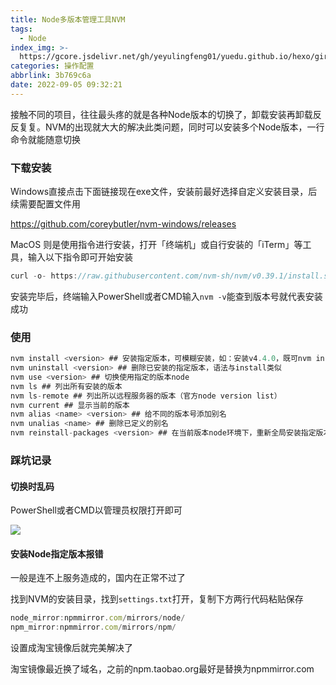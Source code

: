 ```yaml
---
title: Node多版本管理工具NVM
tags:
  - Node
index_img: >-
  https://gcore.jsdelivr.net/gh/yeyulingfeng01/yuedu.github.io/hexo/girl-6738285_640.jpg
categories: 操作配置
abbrlink: 3b769c6a
date: 2022-09-05 09:32:21
---
```


 接触不同的项目，往往最头疼的就是各种Node版本的切换了，卸载安装再卸载反反复复。NVM的出现就大大的解决此类问题，同时可以安装多个Node版本，一行命令就能随意切换

### 下载安装

Windows直接点击下面链接现在exe文件，安装前最好选择自定义安装目录，后续需要配置文件用

https://github.com/coreybutler/nvm-windows/releases

MacOS 则是使用指令进行安装，打开「终端机」或自行安装的「iTerm」等工具，输入以下指令即可开始安装

```js
curl -o- https://raw.githubusercontent.com/nvm-sh/nvm/v0.39.1/install.sh | bash
```

安装完毕后，终端输入PowerShell或者CMD输入`nvm -v`能查到版本号就代表安装成功

### 使用

```js
nvm install <version> ## 安装指定版本，可模糊安装，如：安装v4.4.0，既可nvm install v4.4.0，又可nvm install 4.4
nvm uninstall <version> ## 删除已安装的指定版本，语法与install类似
nvm use <version> ## 切换使用指定的版本node
nvm ls ## 列出所有安装的版本
nvm ls-remote ## 列出所以远程服务器的版本（官方node version list）
nvm current ## 显示当前的版本
nvm alias <name> <version> ## 给不同的版本号添加别名
nvm unalias <name> ## 删除已定义的别名
nvm reinstall-packages <version> ## 在当前版本node环境下，重新全局安装指定版本号的npm包
```

### 踩坑记录

#### 切换时乱码

PowerShell或者CMD以管理员权限打开即可

![](https://gcore.jsdelivr.net/gh/laoyerror/pic@main/20220905100348.png)

#### 安装Node指定版本报错

一般是连不上服务造成的，国内在正常不过了

找到NVM的安装目录，找到`settings.txt`打开，复制下方两行代码粘贴保存

```js
node_mirror:npmmirror.com/mirrors/node/
npm_mirror:npmmirror.com/mirrors/npm/
```

设置成淘宝镜像后就完美解决了

淘宝镜像最近换了域名，之前的npm.taobao.org最好是替换为npmmirror.com